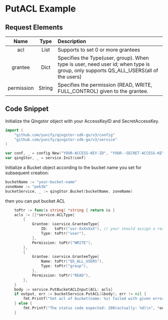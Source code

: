 # PutACL Example

## Request Elements

|    Name    |  Type  | Description                                                                                                                        |
| :--------: | :----: | :--------------------------------------------------------------------------------------------------------------------------------- |
|    acl     |  List  | Supports to set 0 or more grantees                                                                                                 |
|  grantee   |  Dict  | Specifies the Type(user, group). When type is user, need user id; when type is group, only supports QS_ALL_USERS(all of the users) |
| permission | String | Specifies the permission (READ, WRITE, FULL_CONTROL) given to the grantee.                                                         |

## Code Snippet

Initialize the Qingstor object with your AccessKeyID and SecretAccessKey.

```go
import (
	"github.com/yunify/qingstor-sdk-go/v3/config"
	"github.com/yunify/qingstor-sdk-go/v3/service"
)

var conf, _ = config.New("YOUR-ACCESS-KEY-ID", "YOUR--SECRET-ACCESS-KEY")
var qingStor, _ = service.Init(conf)
```

Initialize a Bucket object according to the bucket name you set for subsequent creation:

```go
bucketName := "your-bucket-name"
zoneName := "pek3b"
bucketService, _ := qingStor.Bucket(bucketName, zoneName)
```

then you can put bucket ACL

```go
	toPtr := func(s string) *string { return &s }
	acls := []*service.ACLType{
		{
			Grantee: &service.GranteeType{
				ID:   toPtr("usr-XxXxXxX"), // your should assign a real user id to this variable.
				Type: toPtr("user"),
			},
			Permission: toPtr("WRITE"),
		},
		{
			Grantee: &service.GranteeType{
				Name: toPtr("QS_ALL_USERS"),
				Type: toPtr("group"),
			},
			Permission: toPtr("READ"),
		},
	}
	body := service.PutBucketACLInput{ACL: acls}
	if output, err := bucketService.PutACL(&body); err != nil {
		fmt.Printf("Set acl of bucket(name: %s) failed with given error: %s\n", bucketName, err)
	} else {
		fmt.Printf("The status code expected: 200(actually: %d)\n", *output.StatusCode)
	}
```